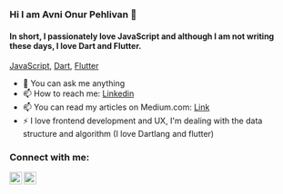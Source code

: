 <!--
**Augustpi/Augustpi** is a ✨ _special_ ✨ repository because its `README.md` (this file) appears on your GitHub profile.

Here are some ideas to get you started:

- 🔭 I’m currently working on ...
- 🌱 I’m currently learning ...
- 👯 I’m looking to collaborate on ...
- 🤔 I’m looking for help with ...
- 💬 Ask me about ...
- 📫 How to reach me: ...
- 😄 Pronouns: ...
- ⚡ Fun fact: ...
-->

### Hi I am Avni Onur Pehlivan 👋
#### In short, I passionately love **JavaScript** and although I am not writing these days, I love **Dart** and **Flutter**.

[JavaScript](https://developer.mozilla.org/en-US/docs/Web/JavaScript), [Dart](https://dart.dev/), [Flutter](https://flutter.dev/)

<!-- 🔭  I’m currently working on web apps with Vanilla JavaScript at Digitastic.de -->
- 💬  You can ask me anything
- 📫  How to reach me: [Linkedin](https://www.linkedin.com/in/avni-onur-pehlivan-5005b018/)
- 📫  You can read my articles on Medium.com: [Link](https://avnionur.medium.com/)
- ⚡  I love frontend development and UX, I'm dealing with the data structure and algorithm (I love Dartlang and flutter)

### Connect with me:
[<img align="left" alt="Avni Onur Pehlivan | Twitter" width="22px" src="https://cdn.jsdelivr.net/npm/simple-icons@v3/icons/twitter.svg" />](https://twitter.com/AvniOnur)
[<img align="left" alt="Avni Onur Pehlivan | LinkedIn" width="22px" src="https://cdn.jsdelivr.net/npm/simple-icons@v3/icons/linkedin.svg" />](https://www.linkedin.com/in/avni-onur-pehlivan-5005b018/)

<br />
